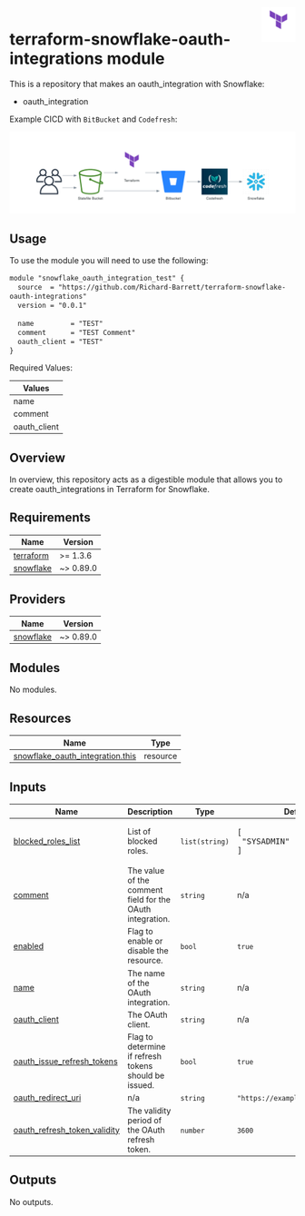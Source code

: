 <img align="right" width="60" height="60" src="images/terraform.png">

# terraform-snowflake-oauth-integrations module

This is a repository that makes an oauth_integration with Snowflake:

- oauth_integration

Example CICD with `BitBucket` and `Codefresh`:

![Image](./images/diagram.png)

## Usage

To use the module you will need to use the following:

```hcl
module "snowflake_oauth_integration_test" {
  source  = "https://github.com/Richard-Barrett/terraform-snowflake-oauth-integrations"
  version = "0.0.1"

  name         = "TEST"
  comment      = "TEST Comment"
  oauth_client = "TEST"
}
```

Required Values:

| Values         |
|----------------|
| name |
| comment |
| oauth_client |

## Overview

In overview, this repository acts as a digestible module that allows you to create oauth_integrations in Terraform for Snowflake.

<!-- BEGIN_TF_DOCS -->
## Requirements

| Name | Version |
|------|---------|
| <a name="requirement_terraform"></a> [terraform](#requirement\_terraform) | >= 1.3.6 |
| <a name="requirement_snowflake"></a> [snowflake](#requirement\_snowflake) | ~> 0.89.0 |

## Providers

| Name | Version |
|------|---------|
| <a name="provider_snowflake"></a> [snowflake](#provider\_snowflake) | ~> 0.89.0 |

## Modules

No modules.

## Resources

| Name | Type |
|------|------|
| [snowflake_oauth_integration.this](https://registry.terraform.io/providers/Snowflake-Labs/snowflake/latest/docs/resources/oauth_integration) | resource |

## Inputs

| Name | Description | Type | Default | Required |
|------|-------------|------|---------|:--------:|
| <a name="input_blocked_roles_list"></a> [blocked\_roles\_list](#input\_blocked\_roles\_list) | List of blocked roles. | `list(string)` | <pre>[<br>  "SYSADMIN"<br>]</pre> | no |
| <a name="input_comment"></a> [comment](#input\_comment) | The value of the comment field for the OAuth integration. | `string` | n/a | yes |
| <a name="input_enabled"></a> [enabled](#input\_enabled) | Flag to enable or disable the resource. | `bool` | `true` | no |
| <a name="input_name"></a> [name](#input\_name) | The name of the OAuth integration. | `string` | n/a | yes |
| <a name="input_oauth_client"></a> [oauth\_client](#input\_oauth\_client) | The OAuth client. | `string` | n/a | yes |
| <a name="input_oauth_issue_refresh_tokens"></a> [oauth\_issue\_refresh\_tokens](#input\_oauth\_issue\_refresh\_tokens) | Flag to determine if refresh tokens should be issued. | `bool` | `true` | no |
| <a name="input_oauth_redirect_uri"></a> [oauth\_redirect\_uri](#input\_oauth\_redirect\_uri) | n/a | `string` | `"https://example.com/callback"` | no |
| <a name="input_oauth_refresh_token_validity"></a> [oauth\_refresh\_token\_validity](#input\_oauth\_refresh\_token\_validity) | The validity period of the OAuth refresh token. | `number` | `3600` | no |

## Outputs

No outputs.
<!-- END_TF_DOCS -->
